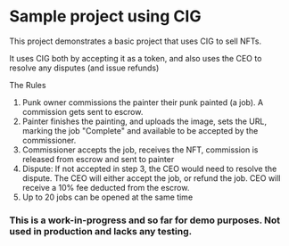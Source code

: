 # Sample project using CIG

This project demonstrates a basic project that uses CIG to sell NFTs.

It uses CIG both by accepting it as a token, and also uses the CEO to resolve any disputes (and issue refunds)

The Rules

1. Punk owner commissions the painter their punk painted (a job). A commission gets sent to escrow.
2. Painter finishes the painting, and uploads the image, sets the URL, marking the job
   "Complete" and available to be accepted by the commissioner.
3. Commissioner accepts the job, receives the NFT, commission is released from escrow and sent to painter
4. Dispute: If not accepted in step 3, the CEO would need to resolve the dispute.
   The CEO will either accept the job, or refund the job. CEO will receive a 10% fee deducted from the escrow.
5. Up to 20 jobs can be opened at the same time

### This is a work-in-progress and so far for demo purposes. Not used in production and lacks any testing.